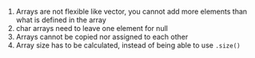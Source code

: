 1. Arrays are not flexible like vector, you cannot add more elements than what is defined in the array
2. char arrays need to leave one element for null
3. Arrays cannot be copied nor assigned to each other
4. Array size has to be calculated, instead of being able to use  `.size()`
